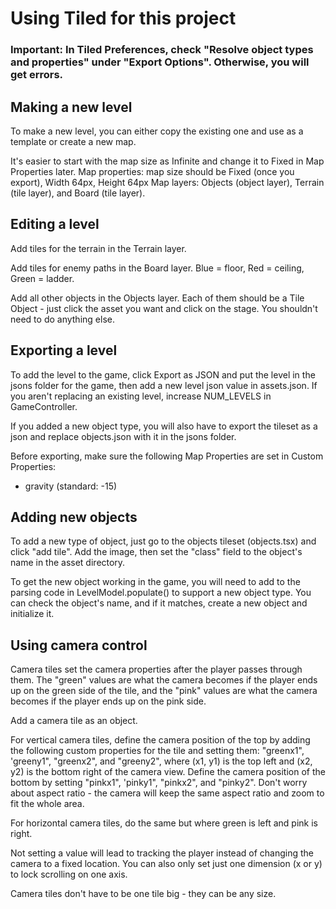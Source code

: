 # Using Tiled for this project

### Important: In Tiled Preferences, check "Resolve object types and properties" under "Export Options". Otherwise, you will get errors.

## Making a new level
To make a new level, you can either copy the existing one and use as a template or create a new map.

It's easier to start with the map size as Infinite and change it to Fixed in Map Properties later.
Map properties: map size should be Fixed (once you export), Width 64px, Height 64px
Map layers: Objects (object layer), Terrain (tile layer), and Board (tile layer). 

## Editing a level
Add tiles for the terrain in the Terrain layer.

Add tiles for enemy paths in the Board layer. Blue = floor, Red = ceiling, Green = ladder.

Add all other objects in the Objects layer. Each of them should be a Tile Object - just click the asset you want and click on the stage. You shouldn't need to do anything else.

## Exporting a level
To add the level to the game, click Export as JSON and put the level in the jsons folder for the game, then add a new level json value in assets.json. If you aren't replacing an existing level, increase NUM_LEVELS in GameController.

If you added a new object type, you will also have to export the tileset as a json and replace objects.json with it in the jsons folder.

Before exporting, make sure the following Map Properties are set in Custom Properties:
- gravity (standard: -15)

## Adding new objects
To add a new type of object, just go to the objects tileset (objects.tsx) and click "add tile". Add the image, then set the "class" field to the object's name in the asset directory. 

To get the new object working in the game, you will need to add to the parsing code in LevelModel.populate() to support a new object type. You can check the object's name, and if it matches, create a new object and initialize it.

## Using camera control
Camera tiles set the camera properties after the player passes through them. The "green" values are what the camera becomes if the player ends up on the green side of the tile, and the "pink" values are what the camera becomes if the player ends up on the pink side.

Add a camera tile as an object.

For vertical camera tiles, define the camera position of the top by adding the following custom properties for the tile and setting them: "greenx1", 'greeny1", "greenx2", and "greeny2", where (x1, y1) is the top left and (x2, y2) is the bottom right of the camera view. Define the camera position of the bottom by setting "pinkx1", 'pinky1", "pinkx2", and "pinky2". Don't worry about aspect ratio - the camera will keep the same aspect ratio and zoom to fit the whole area.

For horizontal camera tiles, do the same but where green is left and pink is right. 

Not setting a value will lead to tracking the player instead of changing the camera to a fixed location.  You can also only set just one dimension (x or y) to lock scrolling on one axis.

Camera tiles don't have to be one tile big - they can be any size. 
